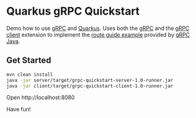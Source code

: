 # Quarkus gRPC Quickstart

Demo how to use [gRPC](https://grpc.io/) and [Quarkus](https://quarkus.io). Uses both the [gRPC](https://github.com/hpehl/quarkus-grpc-extension) and the [gRPC client](https://github.com/hpehl/quarkus-grpc-client-extension) extension to implement the [route guide example](https://github.com/grpc/grpc-java/tree/v1.18.0/examples#grpc-examples) provided by [gRPC Java](https://github.com/grpc/grpc-java).

## Get Started

```bash
mvn clean install
java -jar server/target/grpc-quickstart-server-1.0-runner.jar
java -jar client/target/grpc-quickstart-client-1.0-runner.jar
```

Open http://localhost:8080

Have fun!
